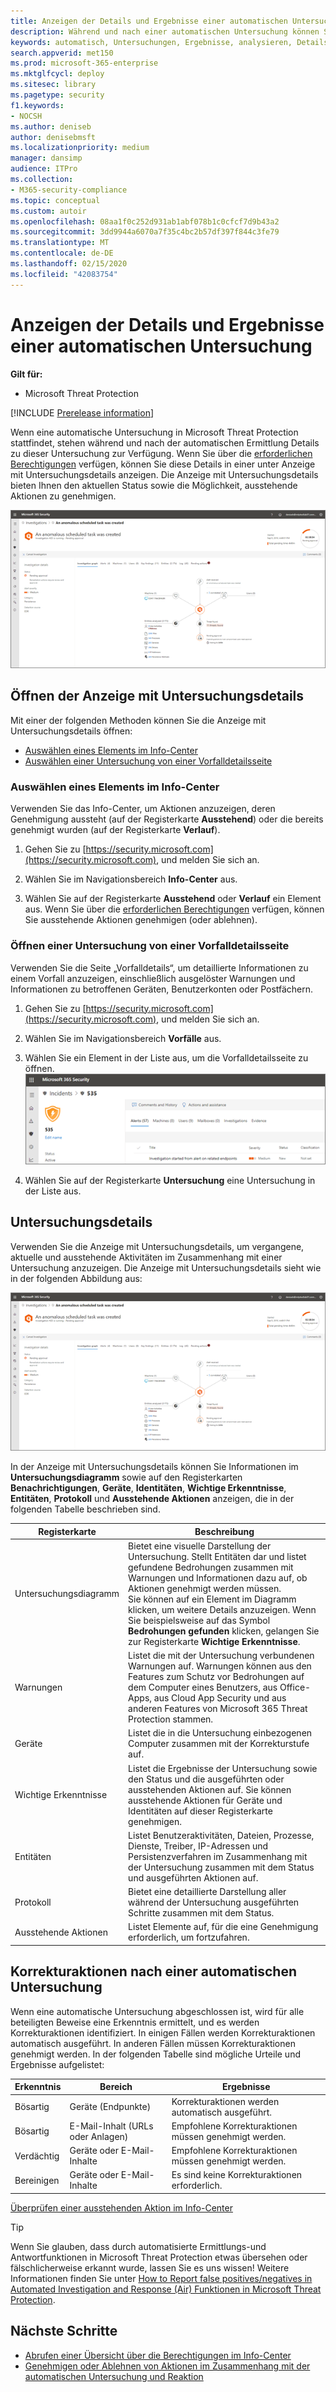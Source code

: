 ```yaml
---
title: Anzeigen der Details und Ergebnisse einer automatischen Untersuchung
description: Während und nach einer automatischen Untersuchung können Sie die Ergebnisse und die wichtigsten Erkenntnisse anzeigen.
keywords: automatisch, Untersuchungen, Ergebnisse, analysieren, Details, Behebung, autoair
search.appverid: met150
ms.prod: microsoft-365-enterprise
ms.mktglfcycl: deploy
ms.sitesec: library
ms.pagetype: security
f1.keywords:
- NOCSH
ms.author: deniseb
author: denisebmsft
ms.localizationpriority: medium
manager: dansimp
audience: ITPro
ms.collection:
- M365-security-compliance
ms.topic: conceptual
ms.custom: autoir
ms.openlocfilehash: 08aa1f0c252d931ab1abf078b1c0cfcf7d9b43a2
ms.sourcegitcommit: 3dd9944a6070a7f35c4bc2b57df397f844c3fe79
ms.translationtype: MT
ms.contentlocale: de-DE
ms.lasthandoff: 02/15/2020
ms.locfileid: "42083754"
---
```

# <a name="view-the-details-and-results-of-an-automated-investigation"></a>Anzeigen der Details und Ergebnisse einer automatischen Untersuchung

**Gilt für:**
- Microsoft Threat Protection

[!INCLUDE [Prerelease information](../includes/prerelease.md)]

Wenn eine automatische Untersuchung in Microsoft Threat Protection stattfindet, stehen während und nach der automatischen Ermittlung Details zu dieser Untersuchung zur Verfügung. Wenn Sie über die [erforderlichen Berechtigungen](mtp-action-center.md#required-permissions-for-action-center-tasks) verfügen, können Sie diese Details in einer unter Anzeige mit Untersuchungsdetails anzeigen. Die Anzeige mit Untersuchungsdetails bieten Ihnen den aktuellen Status sowie die Möglichkeit, ausstehende Aktionen zu genehmigen. 

![Untersuchungsdetails](../../media/mtp-air-investdetails.png)

## <a name="open-the-investigation-details-view"></a>Öffnen der Anzeige mit Untersuchungsdetails

Mit einer der folgenden Methoden können Sie die Anzeige mit Untersuchungsdetails öffnen:
- [Auswählen eines Elements im Info-Center](#select-an-item-in-the-action-center)
- [Auswählen einer Untersuchung von einer Vorfalldetailsseite](#open-an-investigation-from-an-incident-details-page)

### <a name="select-an-item-in-the-action-center"></a>Auswählen eines Elements im Info-Center

Verwenden Sie das Info-Center, um Aktionen anzuzeigen, deren Genehmigung aussteht (auf der Registerkarte **Ausstehend**) oder die bereits genehmigt wurden (auf der Registerkarte **Verlauf**). 

1. Gehen Sie zu [https://security.microsoft.com](https://security.microsoft.com), und melden Sie sich an. 

2. Wählen Sie im Navigationsbereich **Info-Center** aus. 

3. Wählen Sie auf der Registerkarte **Ausstehend** oder **Verlauf** ein Element aus. Wenn Sie über die [erforderlichen Berechtigungen](mtp-action-center.md#required-permissions-for-action-center-tasks) verfügen, können Sie ausstehende Aktionen genehmigen (oder ablehnen).

### <a name="open-an-investigation-from-an-incident-details-page"></a>Öffnen einer Untersuchung von einer Vorfalldetailsseite

Verwenden Sie die Seite „Vorfalldetails“, um detaillierte Informationen zu einem Vorfall anzuzeigen, einschließlich ausgelöster Warnungen und Informationen zu betroffenen Geräten, Benutzerkonten oder Postfächern.

1. Gehen Sie zu [https://security.microsoft.com](https://security.microsoft.com), und melden Sie sich an. 

2. Wählen Sie im Navigationsbereich **Vorfälle** aus. 

3. Wählen Sie ein Element in der Liste aus, um die Vorfalldetailsseite zu öffnen.<br/>![Vorfalldetails](../../media/mtp-incidentdetails-tabs.png)

4. Wählen Sie auf der Registerkarte **Untersuchung** eine Untersuchung in der Liste aus.

## <a name="investigation-details"></a>Untersuchungsdetails

Verwenden Sie die Anzeige mit Untersuchungsdetails, um vergangene, aktuelle und ausstehende Aktivitäten im Zusammenhang mit einer Untersuchung anzuzeigen. Die Anzeige mit Untersuchungsdetails sieht wie in der folgenden Abbildung aus:

![Untersuchungsdetails](../../media/mtp-air-investdetails.png)

In der Anzeige mit Untersuchungsdetails können Sie Informationen im **Untersuchungsdiagramm** sowie auf den Registerkarten **Benachrichtigungen**, **Geräte**, **Identitäten**, **Wichtige Erkenntnisse**, **Entitäten**, **Protokoll** und **Ausstehende Aktionen** anzeigen, die in der folgenden Tabelle beschrieben sind.

|Registerkarte    |Beschreibung |
|--------|--------|
|Untersuchungsdiagramm    |Bietet eine visuelle Darstellung der Untersuchung. Stellt Entitäten dar und listet gefundene Bedrohungen zusammen mit Warnungen und Informationen dazu auf, ob Aktionen genehmigt werden müssen.<br/>Sie können auf ein Element im Diagramm klicken, um weitere Details anzuzeigen. Wenn Sie beispielsweise auf das Symbol **Bedrohungen gefunden** klicken, gelangen Sie zur Registerkarte **Wichtige Erkenntnisse**. |
|Warnungen |Listet die mit der Untersuchung verbundenen Warnungen auf. Warnungen können aus den Features zum Schutz vor Bedrohungen auf dem Computer eines Benutzers, aus Office-Apps, aus Cloud App Security und aus anderen Features von Microsoft 365 Threat Protection stammen.|
|Geräte|Listet die in die Untersuchung einbezogenen Computer zusammen mit der Korrekturstufe auf.|
|Wichtige Erkenntnisse   |Listet die Ergebnisse der Untersuchung sowie den Status und die ausgeführten oder ausstehenden Aktionen auf. Sie können ausstehende Aktionen für Geräte und Identitäten auf dieser Registerkarte genehmigen.|
|Entitäten   |Listet Benutzeraktivitäten, Dateien, Prozesse, Dienste, Treiber, IP-Adressen und Persistenzverfahren im Zusammenhang mit der Untersuchung zusammen mit dem Status und ausgeführten Aktionen auf.|
|Protokoll    |Bietet eine detaillierte Darstellung aller während der Untersuchung ausgeführten Schritte zusammen mit dem Status.|
|Ausstehende Aktionen    |Listet Elemente auf, für die eine Genehmigung erforderlich, um fortzufahren.|

## <a name="remediation-actions-following-automated-investigation"></a>Korrekturaktionen nach einer automatischen Untersuchung

Wenn eine automatische Untersuchung abgeschlossen ist, wird für alle beteiligten Beweise eine Erkenntnis ermittelt, und es werden Korrekturaktionen identifiziert. In einigen Fällen werden Korrekturaktionen automatisch ausgeführt. In anderen Fällen müssen Korrekturaktionen genehmigt werden. In der folgenden Tabelle sind mögliche Urteile und Ergebnisse aufgelistet:

|Erkenntnis    |Bereich   |Ergebnisse|
|------|------|------|
|Bösartig  |Geräte (Endpunkte)    |Korrekturaktionen werden automatisch ausgeführt.|
|Bösartig  |E-Mail-Inhalt (URLs oder Anlagen) | Empfohlene Korrekturaktionen müssen genehmigt werden.|
|Verdächtig |Geräte oder E-Mail-Inhalte |Empfohlene Korrekturaktionen müssen genehmigt werden.|
|Bereinigen  |Geräte oder E-Mail-Inhalte   |Es sind keine Korrekturaktionen erforderlich.|

[Überprüfen einer ausstehenden Aktion im Info-Center](mtp-autoir-actions.md#review-a-pending-action-in-the-action-center)

> [!TIP]
> Wenn Sie glauben, dass durch automatisierte Ermittlungs-und Antwortfunktionen in Microsoft Threat Protection etwas übersehen oder fälschlicherweise erkannt wurde, lassen Sie es uns wissen! Weitere Informationen finden Sie unter [How to Report false positives/negatives in Automated Investigation and Response (Air) Funktionen in Microsoft Threat Protection](mtp-autoir-report-false-positives-negatives.md).

## <a name="next-steps"></a>Nächste Schritte

- [Abrufen einer Übersicht über die Berechtigungen im Info-Center](mtp-action-center.md#required-permissions-for-action-center-tasks)
- [Genehmigen oder Ablehnen von Aktionen im Zusammenhang mit der automatischen Untersuchung und Reaktion](mtp-autoir-actions.md)

